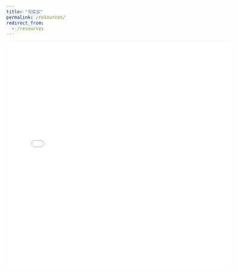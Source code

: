 ```yaml
---
title: "자료실"
permalink: /resources/
redirect_from:
  - /resources
---
```


<iframe src="/files/1차-XRD_기본_이해-김창수.pdf#toolbar=0" width="120%" height="600px" style="border: none;"></iframe>

<!-- <script>
        $('#iframe').ready(function() {
           setTimeout(function() {
              $('#iframe').contents().find('#download').remove();
           }, 100);
        });
</script>> -->